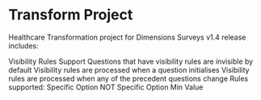 # Transform Project
Healthcare Transformation project for Dimensions Surveys
v1.4 release includes:

Visibility Rules Support
Questions that have visibility rules are invisible by default
Visibility rules are processed when a question initialises
Visibility rules are processed when any of the precedent questions change
Rules supported:
Specific Option
NOT Specific Option
Min Value
